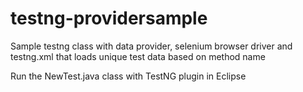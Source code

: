 # testng-providersample
Sample testng class with data provider, selenium browser driver and testng.xml that loads unique test data based on method name

Run the NewTest.java class with TestNG plugin in Eclipse

